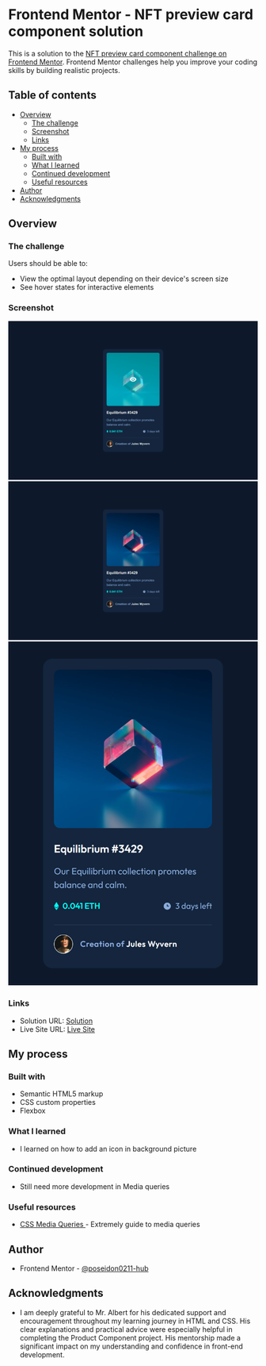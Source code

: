 # Frontend Mentor - NFT preview card component solution

This is a solution to the [NFT preview card component challenge on Frontend Mentor](https://www.frontendmentor.io/challenges/nft-preview-card-component-SbdUL_w0U). Frontend Mentor challenges help you improve your coding skills by building realistic projects. 

## Table of contents

- [Overview](#overview)
  - [The challenge](#the-challenge)
  - [Screenshot](#screenshot)
  - [Links](#links)
- [My process](#my-process)
  - [Built with](#built-with)
  - [What I learned](#what-i-learned)
  - [Continued development](#continued-development)
  - [Useful resources](#useful-resources)
- [Author](#author)
- [Acknowledgments](#acknowledgments)


## Overview

### The challenge

Users should be able to:

- View the optimal layout depending on their device's screen size
- See hover states for interactive elements

### Screenshot

![](screenshot/active.png)
![](screenshot/desktop.png)
![](screenshot/mobile.png)

### Links

- Solution URL: <a href="https://www.frontendmentor.io/solutions/nft-preview-card-component-_ccuzJJWio/" target="_blank" rel="noreferrer"> Solution </a>
- Live Site URL: <a href="https://nft-preview-carrd.netlify.app/" target="_blank" rel="noreferrer">Live Site </a>

## My process

### Built with

- Semantic HTML5 markup
- CSS custom properties
- Flexbox

### What I learned

- I learned on how to add an icon in background picture 

### Continued development

- Still need more development in Media queries 

### Useful resources

- [CSS Media Queries ](https://css-tricks.com/a-complete-guide-to-css-media-queries/)- Extremely guide to media queries

## Author

- Frontend Mentor - [@poseidon0211-hub](https://www.frontendmentor.io/poseidon0211-hub)

## Acknowledgments

- I am deeply grateful to Mr. Albert for his dedicated support and encouragement throughout my learning journey in HTML and CSS. His clear explanations and practical advice were especially helpful in completing the Product Component project. His mentorship made a significant impact on my understanding and confidence in front-end development.

